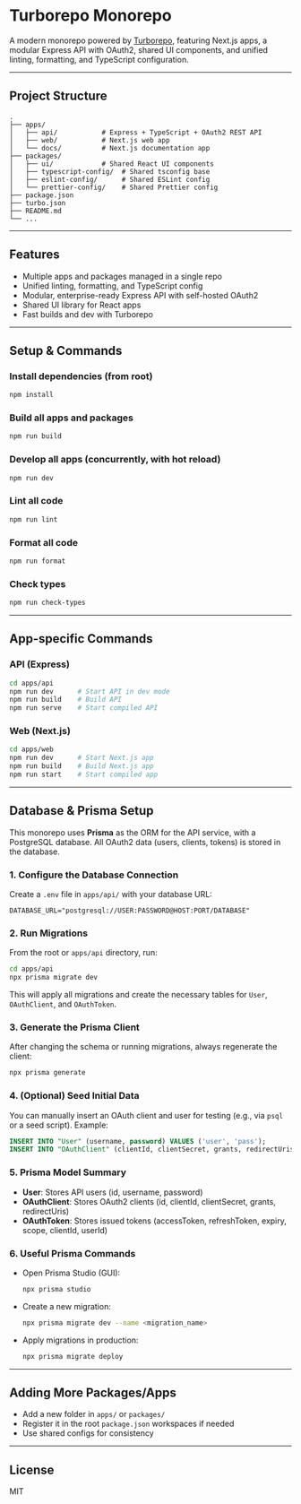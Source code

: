 # Turborepo Monorepo

A modern monorepo powered by [Turborepo](https://turbo.build/), featuring Next.js apps, a modular Express API with OAuth2, shared UI components, and unified linting, formatting, and TypeScript configuration.

---

## Project Structure

```
.
├── apps/
│   ├── api/           # Express + TypeScript + OAuth2 REST API
│   ├── web/           # Next.js web app
│   └── docs/          # Next.js documentation app
├── packages/
│   ├── ui/            # Shared React UI components
│   ├── typescript-config/  # Shared tsconfig base
│   ├── eslint-config/      # Shared ESLint config
│   └── prettier-config/    # Shared Prettier config
├── package.json
├── turbo.json
├── README.md
└── ...
```

---

## Features

- Multiple apps and packages managed in a single repo
- Unified linting, formatting, and TypeScript config
- Modular, enterprise-ready Express API with self-hosted OAuth2
- Shared UI library for React apps
- Fast builds and dev with Turborepo

---

## Setup & Commands

### Install dependencies (from root)

```sh
npm install
```

### Build all apps and packages

```sh
npm run build
```

### Develop all apps (concurrently, with hot reload)

```sh
npm run dev
```

### Lint all code

```sh
npm run lint
```

### Format all code

```sh
npm run format
```

### Check types

```sh
npm run check-types
```

---

## App-specific Commands

### API (Express)

```sh
cd apps/api
npm run dev      # Start API in dev mode
npm run build    # Build API
npm run serve    # Start compiled API
```

### Web (Next.js)

```sh
cd apps/web
npm run dev      # Start Next.js app
npm run build    # Build Next.js app
npm run start    # Start compiled app
```

---

## Database & Prisma Setup

This monorepo uses **Prisma** as the ORM for the API service, with a PostgreSQL database. All OAuth2 data (users, clients, tokens) is stored in the database.

### 1. Configure the Database Connection

Create a `.env` file in `apps/api/` with your database URL:

```env
DATABASE_URL="postgresql://USER:PASSWORD@HOST:PORT/DATABASE"
```

### 2. Run Migrations

From the root or `apps/api` directory, run:

```sh
cd apps/api
npx prisma migrate dev
```

This will apply all migrations and create the necessary tables for `User`, `OAuthClient`, and `OAuthToken`.

### 3. Generate the Prisma Client

After changing the schema or running migrations, always regenerate the client:

```sh
npx prisma generate
```

### 4. (Optional) Seed Initial Data

You can manually insert an OAuth client and user for testing (e.g., via `psql` or a seed script). Example:

```sql
INSERT INTO "User" (username, password) VALUES ('user', 'pass');
INSERT INTO "OAuthClient" (clientId, clientSecret, grants, redirectUris) VALUES ('client1', 'secret', 'password,client_credentials', '');
```

### 5. Prisma Model Summary

- **User**: Stores API users (id, username, password)
- **OAuthClient**: Stores OAuth2 clients (id, clientId, clientSecret, grants, redirectUris)
- **OAuthToken**: Stores issued tokens (accessToken, refreshToken, expiry, scope, clientId, userId)

### 6. Useful Prisma Commands

- Open Prisma Studio (GUI):
  ```sh
  npx prisma studio
  ```
- Create a new migration:
  ```sh
  npx prisma migrate dev --name <migration_name>
  ```
- Apply migrations in production:
  ```sh
  npx prisma migrate deploy
  ```

---

## Adding More Packages/Apps

- Add a new folder in `apps/` or `packages/`
- Register it in the root `package.json` workspaces if needed
- Use shared configs for consistency

---

## License

MIT
